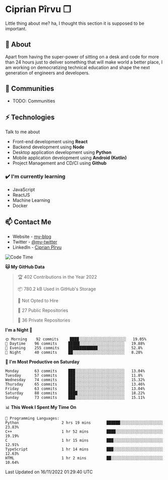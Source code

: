 # Ciprian Pîrvu ❐

Little thing about me? ha, I thought this section it is supposed to be important.

## 🧐 About

Apart from having the super-power of sitting on a desk and code for more than 24 hours just to deliver something that will make world a better place, I am working on democratizing technical education and shape the next generation of engineers and developers.

## 👯 Communities

-   TODO: Communities

## ⚡ Technologies

Talk to me about

-   Front-end development using **React**
-   Backend development using **Node**
-   Desktop application development using **Python**
-   Mobile application development using **Android (Kotlin)**
-   Project Management and CD/CI using **Github**

### ✔️ I'm currently learning

-   JavaScript
-   ReactJS
-   Machine Learning
-   Docker

## 📫 Contact Me

-   Website - [my-blog]()
-   Twitter - [@my-twitter]()
-   LinkedIn - [Ciprian Pîrvu](https://www.linkedin.com/in/p%C3%AErvu-ciprian-cristian-4415991b1/)

<!--START_SECTION:waka-->
![Code Time](http://img.shields.io/badge/Code%20Time-1%2C355%20hrs%2047%20mins-blue)

**🐱 My GitHub Data** 

> 🏆 402 Contributions in the Year 2022
 > 
> 📦 780.2 kB Used in GitHub's Storage 
 > 
> 🚫 Not Opted to Hire
 > 
> 📜 27 Public Repositories 
 > 
> 🔑 36 Private Repositories  
 > 
**I'm a Night 🦉** 

```text
🌞 Morning    92 commits     ████░░░░░░░░░░░░░░░░░░░░░   19.05% 
🌆 Daytime    96 commits     █████░░░░░░░░░░░░░░░░░░░░   19.88% 
🌃 Evening    255 commits    █████████████░░░░░░░░░░░░   52.8% 
🌙 Night      40 commits     ██░░░░░░░░░░░░░░░░░░░░░░░   8.28%

```
📅 **I'm Most Productive on Saturday** 

```text
Monday       63 commits     ███░░░░░░░░░░░░░░░░░░░░░░   13.04% 
Tuesday      57 commits     ███░░░░░░░░░░░░░░░░░░░░░░   11.8% 
Wednesday    74 commits     ███░░░░░░░░░░░░░░░░░░░░░░   15.32% 
Thursday     65 commits     ███░░░░░░░░░░░░░░░░░░░░░░   13.46% 
Friday       63 commits     ███░░░░░░░░░░░░░░░░░░░░░░   13.04% 
Saturday     88 commits     ████░░░░░░░░░░░░░░░░░░░░░   18.22% 
Sunday       73 commits     ███░░░░░░░░░░░░░░░░░░░░░░   15.11%

```


📊 **This Week I Spent My Time On** 

```text
💬 Programming Languages: 
Python                   2 hrs 19 mins       ██████░░░░░░░░░░░░░░░░░░░   23.83% 
C++                      1 hr 52 mins        ████░░░░░░░░░░░░░░░░░░░░░   19.19% 
C                        1 hr 15 mins        ███░░░░░░░░░░░░░░░░░░░░░░   12.91% 
TypeScript               1 hr 14 mins        ███░░░░░░░░░░░░░░░░░░░░░░   12.63% 
HTML                     1 hr 2 mins         ██░░░░░░░░░░░░░░░░░░░░░░░   10.64%

```


 Last Updated on 16/11/2022 01:29:40 UTC
<!--END_SECTION:waka-->
